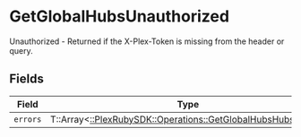 # GetGlobalHubsUnauthorized

Unauthorized - Returned if the X-Plex-Token is missing from the header or query.


## Fields

| Field                                                                                                              | Type                                                                                                               | Required                                                                                                           | Description                                                                                                        |
| ------------------------------------------------------------------------------------------------------------------ | ------------------------------------------------------------------------------------------------------------------ | ------------------------------------------------------------------------------------------------------------------ | ------------------------------------------------------------------------------------------------------------------ |
| `errors`                                                                                                           | T::Array<[::PlexRubySDK::Operations::GetGlobalHubsHubsErrors](../../models/operations/getglobalhubshubserrors.md)> | :heavy_minus_sign:                                                                                                 | N/A                                                                                                                |
